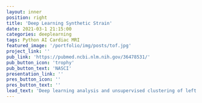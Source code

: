 ```yaml
---
layout: inner
position: right
title: 'Deep Learning Synthetic Strain'
date: 2021-03-1 21:15:00
categories: deeplearning
tags: Python AI Cardiac MRI
featured_image: '/portfolio/img/posts/tof.jpg'
project_link: ''
pub_link: 'https://pubmed.ncbi.nlm.nih.gov/36478531/'
pub_button_icon: 'trophy'
pub_button_text: 'NASCI'
presentation_link: ''
pres_button_icon: ''
pres_button_text: ''
lead_text: 'Deep learning analysis and unsupervised clustering of left ventricular mechanics in tetralogy of Fallot.'
---
```

